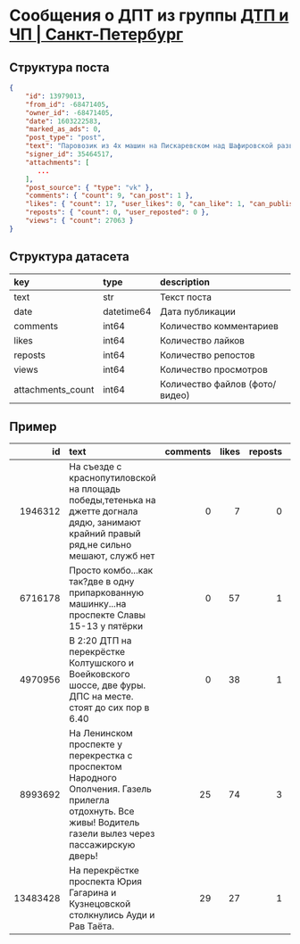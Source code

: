 # Сообщения о ДПТ из группы [ДТП и ЧП | Санкт-Петербург](https://vk.com/spb_today)

## Структура поста

```json
{
    "id": 13979013,
    "from_id": -68471405,
    "owner_id": -68471405,
    "date": 1603222583,
    "marked_as_ads": 0,
    "post_type": "post",
    "text": "Паровозик из 4х машин на Пискаревском над Шафировской развязкой.",
    "signer_id": 35464517,
    "attachments": [
       ...
    ],
    "post_source": { "type": "vk" },
    "comments": { "count": 9, "can_post": 1 },
    "likes": { "count": 17, "user_likes": 0, "can_like": 1, "can_publish": 1 },
    "reposts": { "count": 0, "user_reposted": 0 },
    "views": { "count": 27063 }
}
```

## Структура датасета

| key               | type           | description                   |
|:------------------|:---------------|:------------------------------|
| text              | str            |Текст поста                    |
| date              | datetime64     |Дата публикации                |
| comments          | int64          |Количество комментариев        |
| likes             | int64          |Количество лайков              |
| reposts           | int64          |Количество репостов            |
| views             | int64          |Количество просмотров          |
| attachments_count | int64          |Количество файлов (фото/видео) |


## Пример

|       id | text                                                                                                                                                        |   comments |   likes |   reposts |   views |   attachments_count |
|---------:|:------------------------------------------------------------------------------------------------------------------------------------------------------------|-----------:|--------:|----------:|--------:|--------------------:|
|  1946312 | На съезде с краснопутиловской на площадь победы,тетенька на джетте догнала дядю, занимают крайний правый ряд,не сильно мешают, служб нет                    |          0 |       7 |         0 |       0 |                   0 |
|  6716178 | Просто комбо...как так?две в одну припаркованную машинку...на проспекте Славы 15-13 у пятёрки                                                               |          0 |      57 |         1 |   89189 |                   0 |
|  4970956 | В 2:20 ДТП на перекрёстке Колтушского и Воейковского шоссе, две фуры. ДПС на месте. стоят до сих пор в 6.40                                                 |          0 |      38 |         1 |       0 |                   2 |
|  8993692 | На Ленинском проспекте у перекрестка с проспектом Народного Ополчения. Газель прилегла отдохнуть. Все живы! Водитель газели вылез через пассажирскую дверь! |         25 |      74 |         3 |   84722 |                   0 |
| 13483428 | На перекрёстке проспекта Юрия  Гагарина и Кузнецовской столкнулись Ауди и Рав Таёта.                                                                        |         29 |      27 |         1 |   72689 |                   2 |